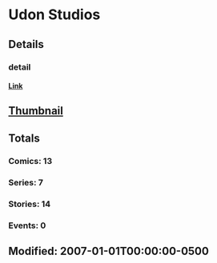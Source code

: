 # Udon  Studios 
## Details
### detail
#### [Link](http://marvel.com/comics/creators/6738/udon_studios?utm_campaign=apiRef&utm_source=225578a89fc76f3d20fbffda5d17a88d)
## [Thumbnail](http://i.annihil.us/u/prod/marvel/i/mg/b/90/4bb7c2f042bb4.jpg)
## Totals
### Comics: 13
### Series: 7
### Stories: 14
### Events: 0
## Modified: 2007-01-01T00:00:00-0500